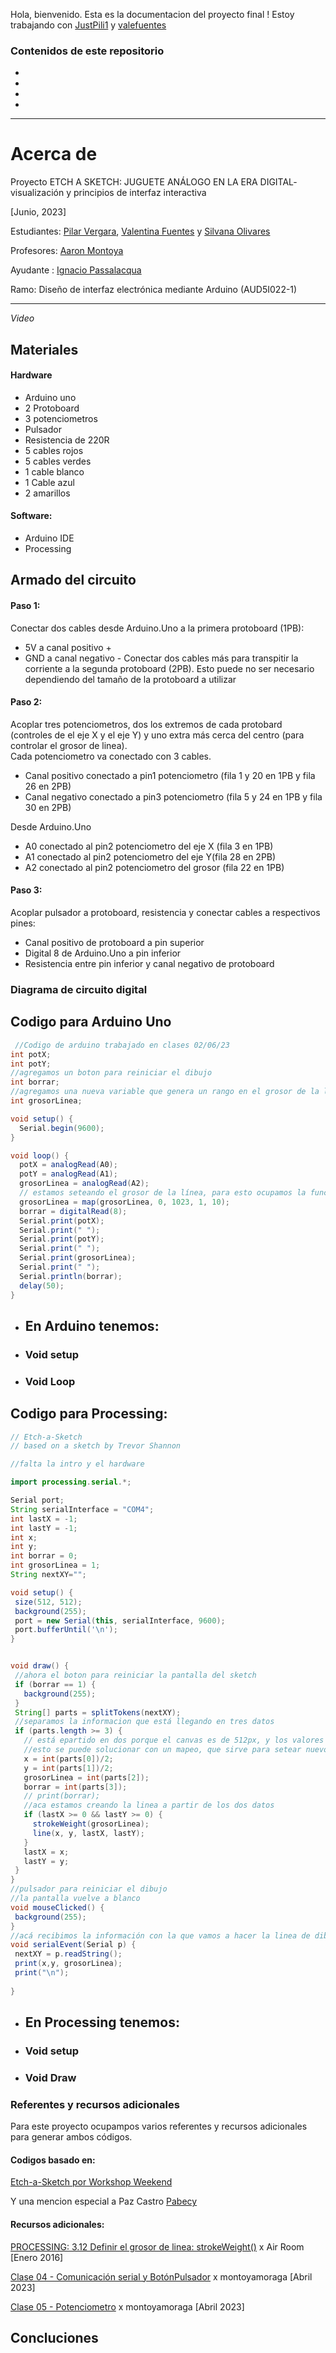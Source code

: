 Hola, bienvenido. 
Esta es la documentacion del proyecto final !
Estoy trabajando con [JustPili1](https://github.com/JustPili1) y [valefuentes](https://github.com/valefuentes)

  ### Contenidos de este repositorio 

+
+
+
+
_____
# Acerca de 
Proyecto ETCH A SKETCH: JUGUETE ANÁLOGO EN LA ERA DIGITAL- visualización y principios de interfaz interactiva

[Junio, 2023]

Estudiantes: [Pilar Vergara](https://github.com/JustPili1), [Valentina Fuentes](https://github.com/valefuentes) y [Silvana Olivares](https://github.com/kquita)

Profesores: [Aaron Montoya](https://github.com/montoyamoraga)

Ayudante : [Ignacio Passalacqua](https://github.com/ipassala)

Ramo: Diseño de interfaz electrónica mediante Arduino (AUD5I022-1)
_____
*Video*

## Materiales 
 #### Hardware
  + Arduino uno
  + 2 Protoboard
  + 3 potenciometros
  + Pulsador 
  + Resistencia de 220R
  + 5 cables rojos
  + 5 cables verdes
  + 1 cable blanco
  + 1 Cable azul
  + 2 amarillos

 #### Software: 
  + Arduino IDE
  + Processing

## Armado del circuito 
#### Paso 1: 

Conectar dos cables desde Arduino.Uno a la primera protoboard (1PB):
 + 5V a canal positivo +
 + GND a canal negativo - 
Conectar dos cables más para transpitir la corriente a la segunda protoboard (2PB). Esto puede no ser necesario dependiendo del tamaño de la protoboard a utilizar 

#### Paso 2: 

Acoplar tres potenciometros, dos los extremos de cada protobard (controles de el eje X y el eje Y) y uno extra más cerca del centro (para controlar el grosor de linea).   
Cada potenciometro va conectado con 3 cables. 
  + Canal positivo conectado a pin1 potenciometro (fila 1 y 20 en 1PB y fila 26 en 2PB)
  + Canal negativo conectado a pin3 potenciometro (fila 5 y 24 en 1PB y fila 30 en 2PB)
  
  Desde Arduino.Uno
  + A0 conectado al pin2 potenciometro del eje X (fila 3 en 1PB)
  + A1 conectado al pin2 potenciometro del eje Y(fila 28 en 2PB)
  + A2 conectado al pin2 potenciometro del grosor (fila 22 en 1PB)
    
#### Paso 3:
 
Acoplar pulsador a protoboard, resistencia y conectar cables a respectivos pines:

+ Canal positivo de protoboard a pin superior
+ Digital 8 de Arduino.Uno a pin inferior
+ Resistencia entre pin inferior y canal negativo de protoboard

### Diagrama de circuito digital 
## Codigo para Arduino Uno
```java
 //Codigo de arduino trabajado en clases 02/06/23
int potX;
int potY;
//agregamos un boton para reiniciar el dibujo
int borrar;
//agregamos una nueva variable que genera un rango en el grosor de la línea
int grosorLinea;

void setup() {
  Serial.begin(9600);
}

void loop() {
  potX = analogRead(A0);
  potY = analogRead(A1);
  grosorLinea = analogRead(A2);
  // estamos seteando el grosor de la línea, para esto ocupamos la función de MAP
  grosorLinea = map(grosorLinea, 0, 1023, 1, 10);
  borrar = digitalRead(8);
  Serial.print(potX);
  Serial.print(" ");
  Serial.print(potY);
  Serial.print(" ");
  Serial.print(grosorLinea);
  Serial.print(" ");
  Serial.println(borrar);
  delay(50);
}
```

+ ##  En Arduino tenemos: 
+ ###  Void setup 
+ ###  Void Loop
  
## Codigo para Processing: 
 ```java
 // Etch-a-Sketch
// based on a sketch by Trevor Shannon

//falta la intro y el hardware

import processing.serial.*;

Serial port;
String serialInterface = "COM4";
int lastX = -1;
int lastY = -1;
int x;
int y;
int borrar = 0;
int grosorLinea = 1;
String nextXY="";

void setup() {
  size(512, 512);
  background(255);
  port = new Serial(this, serialInterface, 9600);
  port.bufferUntil('\n');
}


void draw() {
  //ahora el boton para reiniciar la pantalla del sketch
  if (borrar == 1) {
    background(255);
  }
  String[] parts = splitTokens(nextXY);
  //separamos la informacion que está llegando en tres datos
  if (parts.length >= 3) {
    // está epartido en dos porque el canvas es de 512px, y los valores del potenciometro son el doble (0 a 1024)
    //esto se puede solucionar con un mapeo, que sirve para setear nuevos rangos del potenciometro
    x = int(parts[0])/2;
    y = int(parts[1])/2;
    grosorLinea = int(parts[2]);
    borrar = int(parts[3]);
    // print(borrar);
    //aca estamos creando la linea a partir de los dos datos
    if (lastX >= 0 && lastY >= 0) {
      strokeWeight(grosorLinea);
      line(x, y, lastX, lastY);
    }
    lastX = x;
    lastY = y;
  }
}
//pulsador para reiniciar el dibujo
//la pantalla vuelve a blanco 
void mouseClicked() {
  background(255);
}
//acá recibimos la información con la que vamos a hacer la linea de dibujo.
void serialEvent(Serial p) {
  nextXY = p.readString();
  print(x,y, grosorLinea);
  print("\n");
  
}

```
+ ## En Processing tenemos:
+ ### Void setup 
+ ### Void Draw

### Referentes y recursos adicionales

Para este proyecto ocupampos varios  referentes y recursos adicionales para generar ambos códigos.
#### Codigos  basado en:
[Etch-a-Sketch por Workshop Weekend](http://workshopweekend.net/arduino/projects/etch_a_sketch)

Y una mencion especial a Paz Castro [Pabecy](https://github.com/Pabecy/clase-09-proyecto-mitad-semestre)
#### Recursos adicionales: 
[PROCESSING: 3.12 Definir el grosor de linea: strokeWeight()](https://www.youtube.com/watch?v=LCjvERxDCxY) x Air Room [Enero 2016]

[Clase 04 - Comunicación serial y BotónPulsador](https://github.com/disenoUChile/aud5i022-2023-1/tree/main/clases/clase-04) x montoyamoraga [Abril 2023]

[Clase 05 - Potenciometro](https://github.com/disenoUChile/aud5i022-2023-1/tree/main/clases/clase-05) x montoyamoraga [Abril 2023]








## Concluciones
